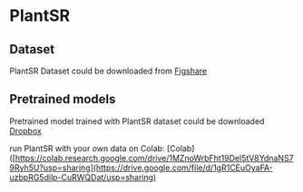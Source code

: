 # PlantSR
## Dataset
 PlantSR Dataset could be downloaded from [Figshare](https://figshare.com/articles/dataset/PlantSR_Dataset/24648150)

## Pretrained models
Pretrained model trained with PlantSR dataset could be downloaded [Dropbox](https://www.dropbox.com/scl/fo/k3xqyu3zomu3insdqydnz/h?rlkey=8mwov9xap0bwsvou0dui7drsq&dl=0)

run PlantSR with your own data on Colab: [Colab]([https://colab.research.google.com/drive/1MZnoWrbFht19Del5tV8YdnaNS79Ryh5U?usp=sharing](https://drive.google.com/file/d/1gR1CEuOyaFA-uzbpRG5dilp-CuRWQDat/usp=sharing)
